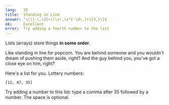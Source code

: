 ```yaml
---
lang:   ID
title:  Standing in Line
answer: ^\[([-\.\d]+)(\s*,\s*[-\d\.]+){3,}\]$
ok:     Excellent
error:  Try adding a fourth number to the list
---
```


Lists (arrays) store things __in some order__.

Like standing in line for popcorn. You are behind someone and you wouldn't dream of pushing them aside,
right? And the guy behind you, you've got a close eye on him, right?

Here's a list for you. Lottery numbers: 

    [12, 47, 35]

Try adding a number to this list: type a comma after 35 followed by a number. The space is optional.
